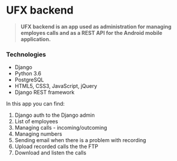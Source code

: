 # UFX backend

> **UFX backend is an app used as administration for managing employes calls and
> as a REST API for the Android mobile application.**

### Technologies

- Django
- Python 3.6
- PostgreSQL
- HTML5, CSS3, JavaScript, jQuery
- Django REST framework

In this app you can find:

1. Django auth to the Django admin
2. List of employees
3. Managing calls - incoming/outcoming
4. Managing numbers
5. Sending email when there is a problem with recording
6. Upload recorded calls the the FTP
7. Download and listen the calls
